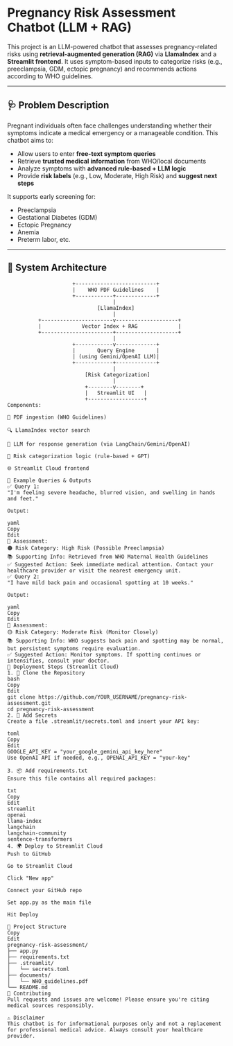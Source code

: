 # Pregnancy Risk Assessment Chatbot (LLM + RAG)

This project is an LLM-powered chatbot that assesses pregnancy-related risks using **retrieval-augmented generation (RAG)** via **LlamaIndex** and a **Streamlit frontend**. It uses symptom-based inputs to categorize risks (e.g., preeclampsia, GDM, ectopic pregnancy) and recommends actions according to WHO guidelines.

---

## 🩺 Problem Description

Pregnant individuals often face challenges understanding whether their symptoms indicate a medical emergency or a manageable condition. This chatbot aims to:

- Allow users to enter **free-text symptom queries**
- Retrieve **trusted medical information** from WHO/local documents
- Analyze symptoms with **advanced rule-based + LLM logic**
- Provide **risk labels** (e.g., Low, Moderate, High Risk) and **suggest next steps**

It supports early screening for:
- Preeclampsia
- Gestational Diabetes (GDM)
- Ectopic Pregnancy
- Anemia
- Preterm labor, etc.

---

## 🧠 System Architecture

```plaintext
                     +--------------------------+
                     |    WHO PDF Guidelines    |
                     +------------+-------------+
                                  |
                             [LlamaIndex]
                                  |
          +-----------------------v--------------------+
          |             Vector Index + RAG             |
          +-----------------------+--------------------+
                                  |
                     +------------v-------------+
                     |       Query Engine       |
                     | (using Gemini/OpenAI LLM)|
                     +------------+-------------+
                                  |
                         [Risk Categorization]
                                  |
                         +--------v--------+
                         |   Streamlit UI   |
                         +------------------+
Components:

📄 PDF ingestion (WHO Guidelines)

🔍 LlamaIndex vector search

🤖 LLM for response generation (via LangChain/Gemini/OpenAI)

🧠 Risk categorization logic (rule-based + GPT)

🌐 Streamlit Cloud frontend

💬 Example Queries & Outputs
✅ Query 1:
"I'm feeling severe headache, blurred vision, and swelling in hands and feet."

Output:

yaml
Copy
Edit
🤖 Assessment:
🟠 Risk Category: High Risk (Possible Preeclampsia)
📚 Supporting Info: Retrieved from WHO Maternal Health Guidelines
✅ Suggested Action: Seek immediate medical attention. Contact your healthcare provider or visit the nearest emergency unit.
✅ Query 2:
"I have mild back pain and occasional spotting at 10 weeks."

Output:

yaml
Copy
Edit
🤖 Assessment:
🟡 Risk Category: Moderate Risk (Monitor Closely)
📚 Supporting Info: WHO suggests back pain and spotting may be normal, but persistent symptoms require evaluation.
✅ Suggested Action: Monitor symptoms. If spotting continues or intensifies, consult your doctor.
🚀 Deployment Steps (Streamlit Cloud)
1. 🔧 Clone the Repository
bash
Copy
Edit
git clone https://github.com/YOUR_USERNAME/pregnancy-risk-assessment.git
cd pregnancy-risk-assessment
2. 📄 Add Secrets
Create a file .streamlit/secrets.toml and insert your API key:

toml
Copy
Edit
GOOGLE_API_KEY = "your_google_gemini_api_key_here"
Use OpenAI API if needed, e.g., OPENAI_API_KEY = "your-key"

3. 📦 Add requirements.txt
Ensure this file contains all required packages:

txt
Copy
Edit
streamlit
openai
llama-index
langchain
langchain-community
sentence-transformers
4. 🌍 Deploy to Streamlit Cloud
Push to GitHub

Go to Streamlit Cloud

Click "New app"

Connect your GitHub repo

Set app.py as the main file

Hit Deploy

📁 Project Structure
Copy
Edit
pregnancy-risk-assessment/
├── app.py
├── requirements.txt
├── .streamlit/
│   └── secrets.toml
├── documents/
│   └── WHO_guidelines.pdf
└── README.md
🤝 Contributing
Pull requests and issues are welcome! Please ensure you're citing medical sources responsibly.

⚠️ Disclaimer
This chatbot is for informational purposes only and not a replacement for professional medical advice. Always consult your healthcare provider.
